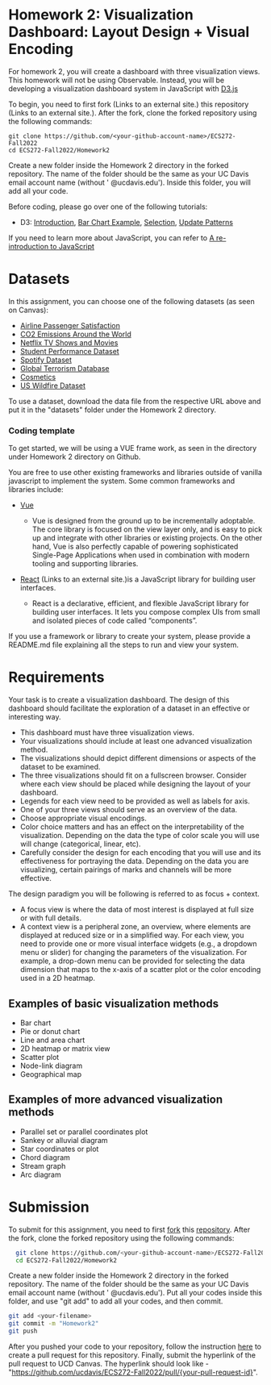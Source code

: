 # Homework 2: Visualization Dashboard: Layout Design + Visual Encoding
For homework 2, you will create a dashboard with three visualization views. This homework will not be using Observable. Instead, you will be developing a visualization dashboard system in JavaScript with [D3.js](https://d3js.org/)

To begin, you need to first fork (Links to an external site.) this repository (Links to an external site.). After the fork, clone the forked repository using the following commands:


    git clone https://github.com/<your-github-account-name>/ECS272-Fall2022
    cd ECS272-Fall2022/Homework2
    
Create a new folder inside the Homework 2 directory in the forked repository. The name of the folder should be the same as your UC Davis email account name (without ' @ucdavis.edu'). Inside this folder, you will add all your code. 

Before coding, please go over one of the following tutorials:
* D3: [Introduction](https://d3js.org/#introduction), [Bar Chart Example](http://bost.ocks.org/mike/bar/), [Selection](http://bost.ocks.org/mike/selection/), [Update Patterns](https://www.d3indepth.com/enterexit/)

If you need to learn more about JavaScript, you can refer to [A re-introduction to JavaScript](https://developer.mozilla.org/en-US/docs/Web/JavaScript/A_re-introduction_to_JavaScript)


# Datasets 
In this assignment, you can choose one of the following datasets (as seen on Canvas):

* [Airline Passenger Satisfaction](https://www.kaggle.com/datasets/teejmahal20/airline-passenger-satisfaction)
* [CO2 Emissions Around the World](https://www.kaggle.com/datasets/koustavghosh149/co2-emission-around-the-world)
* [Netflix TV Shows and Movies](https://www.kaggle.com/datasets/victorsoeiro/netflix-tv-shows-and-movies)
* [Student Performance Dataset](https://www.kaggle.com/datasets/devansodariya/student-performance-data)
* [Spotify Dataset](https://www.kaggle.com/yamaerenay/spotify-dataset-19212020-160k-tracks)
* [Global Terrorism Database](https://www.kaggle.com/START-UMD/gtd)
* [Cosmetics](https://www.kaggle.com/datasets/kingabzpro/cosmetics-datasets)
* [US Wildfire Dataset](https://www.kaggle.com/rtatman/188-million-us-wildfires)
  
To use a dataset, download the data file from the respective URL above and put it in the "datasets" folder under the Homework 2 directory.


### Coding template
To get started, we will be using a VUE frame work, as seen in the directory under  Homework 2  directory on Github.

You are free to use other existing frameworks and libraries outside of vanilla javascript to implement the system. Some common frameworks and libraries include:
* [Vue](https://vuejs.org/guide/introduction.html)
  *  Vue is designed from the ground up to be incrementally adoptable. The core library is focused on the view layer only, and is easy to pick up and integrate with other libraries or existing projects. On the other hand, Vue is also perfectly capable of powering sophisticated Single-Page Applications when used in combination with modern tooling and supporting libraries.
  
* [React](https://reactjs.org/tutorial/tutorial.html)  (Links to an external site.)is a JavaScript library for building user interfaces.
    * React is a declarative, efficient, and flexible JavaScript library for building user interfaces. It lets you compose complex UIs from small and isolated pieces of code called “components”.

If you use a framework or library to create your system, please provide a README.md file explaining all the steps to run and view your system.

# Requirements
Your task is to create a visualization dashboard. The design of this dashboard should facilitate the exploration of a dataset in an effective or interesting way.

* This dashboard must have three visualization views.
* Your visualizations should include at least one advanced visualization method.
* The visualizations should depict different dimensions or aspects of the dataset to be examined. 
* The three visualizations should fit on a fullscreen browser. Consider where each view should be placed while designing the layout of your dashboard.
* Legends for each view need to be provided as well as labels for axis.
* One of your three views should serve as an overview of the data.
* Choose appropriate visual encodings.
* Color choice matters and has an effect on the interpretability of the visualization. Depending on the data the type of color scale you will use will change (categorical, linear, etc).
* Carefully consider the design for each encoding that you will use and its effectiveness for portraying the data.  Depending on the data you are visualizing, certain pairings of marks and channels will be more effective.

The design paradigm you will be following is referred to as focus + context. 

* A focus view is where the data of most interest is displayed at full size or with full details.
* A context view is a peripheral zone, an overview,  where elements are displayed at reduced size or in a simplified way.
For each view, you need to provide one or more visual interface widgets (e.g., a dropdown menu or slider) for changing the parameters of the visualization. For example, a drop-down menu can be provided for selecting the data dimension that maps to the x-axis of a scatter plot or the color encoding used in a 2D heatmap.

## Examples of basic visualization methods
* Bar chart
* Pie or donut chart
* Line and area chart
* 2D heatmap or matrix view
* Scatter plot
* Node-link diagram
* Geographical map

## Examples of more advanced visualization methods
* Parallel set or parallel coordinates plot
* Sankey or alluvial diagram
* Star coordinates or plot
* Chord diagram
* Stream graph
* Arc diagram

# Submission
To submit for this assignment, you need to first [fork](https://docs.github.com/en/free-pro-team@latest/github/getting-started-with-github/fork-a-repo) this [repository](https://github.com/ucdavis/ECS272-Fall2022). After the fork, clone the forked repository using the following commands: 
```bash
  git clone https://github.com/<your-github-account-name>/ECS272-Fall2022
  cd ECS272-Fall2022/Homework2
```

Create a new folder inside the Homework 2 directory in the forked repository. The name of the folder should be the same as your UC Davis email account name (without ' @ucdavis.edu'). Put all your codes inside this folder, and use "git add" to add all your codes, and then commit. 
```bash
git add <your-filename> 
git commit -m "Homework2" 
git push
```
After you pushed your code to your repository, follow the instruction [here](https://help.github.com/en/github/collaborating-with-issues-and-pull-requests/creating-a-pull-request-from-a-fork) to create a pull request for this repository. Finally, submit the hyperlink of the pull request to UCD Canvas. The hyperlink should look like - "https://github.com/ucdavis/ECS272-Fall2022/pull/{your-pull-request-id}".
